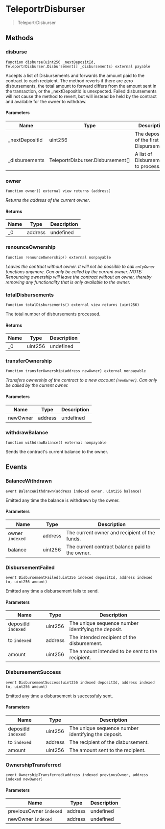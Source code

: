 # TeleportrDisburser



> TeleportrDisburser





## Methods

### disburse

```solidity
function disburse(uint256 _nextDepositId, TeleportrDisburser.Disbursement[] _disbursements) external payable
```

Accepts a list of Disbursements and forwards the amount paid to the contract to each recipient. The method reverts if there are zero disbursements, the total amount to forward differs from the amount sent in the transaction, or the _nextDepositId is unexpected. Failed disbursements will not cause the method to revert, but will instead be held by the contract and available for the owner to withdraw.



#### Parameters

| Name | Type | Description |
|---|---|---|
| _nextDepositId | uint256 | The depositId of the first Dispursement.
| _disbursements | TeleportrDisburser.Disbursement[] | A list of Disbursements to process.

### owner

```solidity
function owner() external view returns (address)
```



*Returns the address of the current owner.*


#### Returns

| Name | Type | Description |
|---|---|---|
| _0 | address | undefined

### renounceOwnership

```solidity
function renounceOwnership() external nonpayable
```



*Leaves the contract without owner. It will not be possible to call `onlyOwner` functions anymore. Can only be called by the current owner. NOTE: Renouncing ownership will leave the contract without an owner, thereby removing any functionality that is only available to the owner.*


### totalDisbursements

```solidity
function totalDisbursements() external view returns (uint256)
```

The total number of disbursements processed.




#### Returns

| Name | Type | Description |
|---|---|---|
| _0 | uint256 | undefined

### transferOwnership

```solidity
function transferOwnership(address newOwner) external nonpayable
```



*Transfers ownership of the contract to a new account (`newOwner`). Can only be called by the current owner.*

#### Parameters

| Name | Type | Description |
|---|---|---|
| newOwner | address | undefined

### withdrawBalance

```solidity
function withdrawBalance() external nonpayable
```

Sends the contract&#39;s current balance to the owner.






## Events

### BalanceWithdrawn

```solidity
event BalanceWithdrawn(address indexed owner, uint256 balance)
```

Emitted any time the balance is withdrawn by the owner.



#### Parameters

| Name | Type | Description |
|---|---|---|
| owner `indexed` | address | The current owner and recipient of the funds. |
| balance  | uint256 | The current contract balance paid to the owner. |

### DisbursementFailed

```solidity
event DisbursementFailed(uint256 indexed depositId, address indexed to, uint256 amount)
```

Emitted any time a disbursement fails to send.



#### Parameters

| Name | Type | Description |
|---|---|---|
| depositId `indexed` | uint256 | The unique sequence number identifying the deposit. |
| to `indexed` | address | The intended recipient of the disbursement. |
| amount  | uint256 | The amount intended to be sent to the recipient. |

### DisbursementSuccess

```solidity
event DisbursementSuccess(uint256 indexed depositId, address indexed to, uint256 amount)
```

Emitted any time a disbursement is successfuly sent.



#### Parameters

| Name | Type | Description |
|---|---|---|
| depositId `indexed` | uint256 | The unique sequence number identifying the deposit. |
| to `indexed` | address | The recipient of the disbursement. |
| amount  | uint256 | The amount sent to the recipient. |

### OwnershipTransferred

```solidity
event OwnershipTransferred(address indexed previousOwner, address indexed newOwner)
```





#### Parameters

| Name | Type | Description |
|---|---|---|
| previousOwner `indexed` | address | undefined |
| newOwner `indexed` | address | undefined |



